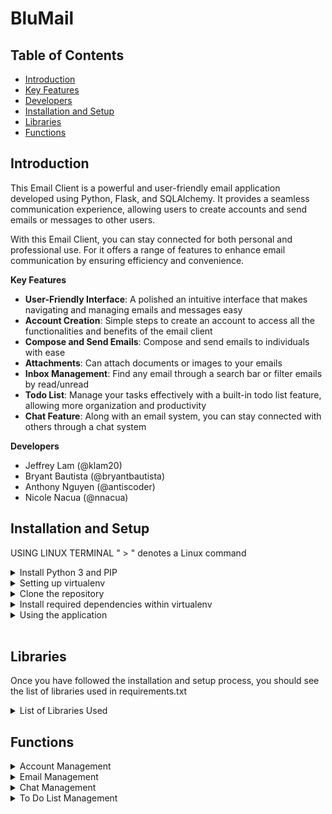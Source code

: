 # BluMail

## Table of Contents
- [Introduction](#introduction)
- [Key Features](#key-features)
- [Developers](#developers)
- [Installation and Setup](#installation-and-setup)
- [Libraries](#libraries)
- [Functions](#functions)

## Introduction <a name="introduction"></a>

This Email Client is a powerful and user-friendly email application 
developed using Python, Flask, and 
SQLAlchemy. It provides a seamless communication experience, allowing 
users to create accounts and send 
emails or messages to other users. 

With this Email Client, you can stay connected for both personal and 
professional use. For it offers a 
range of features to enhance email communication by ensuring efficiency 
and convenience. 

**Key Features** <a name="key-features"></a> 
- **User-Friendly Interface**: A polished an intuitive interface that 
makes navigating and managing emails 
and messages easy
- **Account Creation**: Simple steps to create an account to access all 
the functionalities and benefits of 
the email client
- **Compose and Send Emails**: Compose and send emails to individuals with 
ease
- **Attachments**: Can attach documents or images to your emails
- **Inbox Management**: Find any email through a search bar or filter 
emails by read/unread
- **Todo List**: Manage your tasks effectively with a built-in todo list 
feature, allowing more 
organization and productivity
- **Chat Feature**: Along with an email system, you can stay connected 
with others through a chat system

**Developers**  <a name="developers"></a>
- Jeffrey Lam (@klam20)
- Bryant Bautista (@bryantbautista)
- Anthony Nguyen (@antiscoder)
- Nicole Nacua (@nnacua)

## Installation and Setup  <a name="installation-and-setup"></a>
USING LINUX TERMINAL " > " denotes a Linux command
 <details>
    <summary> Install Python 3 and PIP </summary>
    &ensp; &ensp;&ensp; > sudo apt update <br>
    &ensp; &ensp;&ensp; > sudo apt install python3 <br>
    &ensp; &ensp;&ensp; > sudo apt install python3-pip
 </details>

 <details>
    <summary> Setting up virtualenv </summary>
    &ensp; &ensp;&ensp; > pip install virtualenv <br>
    &ensp; &ensp;&ensp; Create and enter into a directory which you want the virtual environment to be in <br>
    &ensp; &ensp;&ensp; Create the environment using > virtualenv [choose a name here for your virtualenv] <br>
    &ensp; &ensp;&ensp; Activate the environment using > source [name of virtualenv]/bin/activate <br>
    &ensp; &ensp;&ensp; If you want to deactivate the environment use > deactivate 
 </details>

  <details>
    <summary> Clone the repository </summary>
    &ensp; &ensp;&ensp; Create a directory that you want to clone the repository into <br>
    &ensp; &ensp;&ensp; Inside the directory run > git clone https://github.com/klam20/CMPE131-EmailClient.git 
 </details>

<details>
    <summary> Install required dependencies within virtualenv </summary>
    &ensp; &ensp;&ensp; Change directory to the cloned directory CMPE131-EmailClient <br>
    &ensp; &ensp;&ensp; Install libraries using > pip install -r requirements.txt 
 </details>

 <details>
    <summary> Using the application </summary>
    &ensp; &ensp;&ensp; Run the application using > python3 run.py <br>
    &ensp; &ensp;&ensp; Stop the application with CTRL + C
 </details>
 <br>

## Libraries <a name=“libraries”></a>
Once you have followed the installation and setup process, you should see 
the list of libraries used in requirements.txt
<details>
<summary> List of Libraries Used </summary>
<ul>
<li>alembic</li>
<li>blinker</li>
<li>click</li>
<li>dnspython</li>
<li>email-validator</li>
<li>Flask</li>
<li>Flask-Login</li>
<li>Flask-Mail</li>
<li>Flask-Migrate</li>
<li>Flask-SQLAlchemy</li>
<li>Flask-Uploads</li>
<li>Flask-WTF</li>
<li>greenlet</li>
<li>idna</li>
<li>itsdangerous</li>
<li>Jinja2</li>
<li>Mako</li>
<li>MarkupSafe</li>
<li>Pillow</li>
<li>SQLAlchemy</li>
<li>typing_extensions</li>
<li>Werkzeug</li>
<li>WTForms</li>
<li>Requests</li>
</ul>

</details>

## Functions <a name=“functions”></a>

<details>
<summary>Account Management</summary>
This section covers the various actions related to managing user 
accounts. 
Here are the instructions for each:

### Registration (Nicole)
- To register for an account, go to the home page and click the “Sign-up” 
button
- Create an email address and password to complete registration
    <details>
    <summary> Show example </summary>
    <img width="166" alt="Screen Shot 2023-05-11 at 9 23 06 PM" src="https://github.com/klam20/CMPE131-EmailClient/assets/125083955/983ceda8-ba50-4d6e-ac7a-9ccf7aaede4b">
    <img width="591" alt="registration" src="https://github.com/klam20/CMPE131-EmailClient/assets/125083955/7cdb752b-2db1-4d98-a37f-34c50933f121">
    </details>

### Logging In (Jeffrey)
- Once you have a registered account, use the login feature to access 
other functionalities.
- Enter your registered email and password to log in
    <details>
    <summary> Show example </summary>
    <img width="166" alt="Screen Shot 2023-05-11 at 9 23 06 PM" src="https://github.com/klam20/CMPE131-EmailClient/assets/125083955/5330893d-a699-4e31-8fb0-9892a9bb6707">
    <img width="715" alt="login" src="https://github.com/klam20/CMPE131-EmailClient/assets/125083955/4ef2547a-2a7a-4e1c-bbb7-8d627127ab8b">
    </details>

### Logging Out (Jeffrey)
- To log out, locate the "Log-out" button in the navigation bar and click 
on it
- Logging out will terminate your current session
    <details>
    <summary> Show example </summary>
    <img width="106" alt="Screen Shot 2023-05-11 at 9 24 43 PM" src="https://github.com/klam20/CMPE131-EmailClient/assets/125083955/d4ab372c-bbad-439b-90c5-77db189bbd39">
    </details>

### Deleting Account (Jeffrey)
- If you wish to delete your account, find the "Delete Account" button in 
the navigation bar.
- Click on the button to initiate the account deletion process
    <details>
    <summary> Show example </summary>
    <img width="143" alt="Screen Shot 2023-05-11 at 9 25 47 PM" src="https://github.com/klam20/CMPE131-EmailClient/assets/125083955/2c56c947-dc28-49dc-bb45-b90ce2409805">
    </details>
</details>

<details>
<summary> Email Management</summary>
This section provides instructions for managing emails within the 
application. Here are the instructions for each action:

### Compose Button (Nicole)
- Locate the compose button on the bottom right corner
- Click on the compose button to create and send emails
    <details>
    <summary> Show example </summary>
    <img width="106" alt="Screen Shot 2023-05-11 at 9 26 13 PM" src="https://github.com/klam20/CMPE131-EmailClient/assets/125083955/140209d6-4008-4054-bd25-a2881ee21f41">
    </details>

### Filling out the Form (Nicole)
- To send an email, provide the required information such as the 
recipient's email address, subject, and content
    <details>
    <summary> Show example </summary>
    <img width="363" alt="Screen Shot 2023-05-11 at 9 26 42 PM" src="https://github.com/klam20/CMPE131-EmailClient/assets/125083955/26f40087-e432-4ff9-9b24-855abeb37d3a">
    </details>

### Adding Attachments (Jeffrey)
- To include attachments with the email, click on the attachment icon or 
look for an “Choose File” button
    <details>
    <summary> Show example </summary>
    <img width="332" alt="Screen Shot 2023-05-11 at 9 31 16 PM" src="https://github.com/klam20/CMPE131-EmailClient/assets/125083955/54def0c8-dae6-4746-8b97-cdb839cc651e">
    </details>

### Inbox and Viewing (Jeffrey)
- The inbox provides separate viewing modes for sent and received emails
- To view an email, click on it from the list in the inbox
- Clicking on an email will allow you to view its contents, including the 
sender, subject, and message
    <details>
    <summary> Show example </summary>
    <img width="637" alt="Screen Shot 2023-05-11 at 9 32 27 PM" src="https://github.com/klam20/CMPE131-EmailClient/assets/125083955/adb39945-9dd2-45b5-be48-4fd64adc7a69">
    <img width="605" alt="Screen Shot 2023-05-11 at 9 32 36 PM" src="https://github.com/klam20/CMPE131-EmailClient/assets/125083955/25e522cb-01f8-4ba6-8d4e-257705d9a395">
    </details>
    
### Search Bar (Bryant)
- To search an email, first, click on the search bar
- Then the user inputs text that they want search within their existing emails
- Clicking the submit will prompt the system to search based on user input
- Then, the user can click on "received" or "sent" to see emails that matched the input
  <details>
  <summary> Show example </summary>
  <img width="600" src="https://github.com/klam20/CMPE131-EmailClient/assets/77865786/f0fa14a7-b13c-4e8b-b00b-a64c195090bc">
  </details>

### Deleting Emails (Jeffrey)
- To delete an email, first, view its contents by clicking on it
- Within the email view, locate the "Delete Email" button
- Clicking the "Delete Email" button will remove the email from your view 
and potentially move it to a designated trash or deleted items folder
    <details>
    <summary> Show example </summary>  
    <img width="510" alt="Screen Shot 2023-05-11 at 9 34 08 PM" src="https://github.com/klam20/CMPE131-EmailClient/assets/125083955/9feccf1b-2e1d-499d-8384-15930d501c67">
    </details>
</details>

<details>
<summary> Chat Management </summary>
This section covers the management of chat messages within the application. Here are the 
instructions for each action:

### Create Messages (Bryant)
- By selecting the create message button, you can enter the user you want to message
- You then select the conversation slot with the user’s email address
- Type message in the input field and press send to see your message displayed in the 
chat window
    <details>
    <summary> Show example </summary>
    <img width="396" alt="Screen Shot 2023-05-11 at 9 35 14 PM" src="https://github.com/klam20/CMPE131-EmailClient/assets/125083955/5b526e57-cdad-4da0-a2df-b2d15521c118">
    <img width="235" alt="Screen Shot 2023-05-11 at 9 35 18 PM" src="https://github.com/klam20/CMPE131-EmailClient/assets/125083955/8849617d-c198-49b1-a10a-c17e9513e532">
    </details>
### Delete Messages and Conversations (Bryant)
- You are able to delete messages and will be no longer visible to the other participant
    <details>
    <summary> Show example </summary>
    <img width="396" alt="Screen Shot 2023-05-11 at 9 35 14 PM" src="https://github.com/klam20/CMPE131-EmailClient/assets/125083955/2341f4e1-6f3c-474e-886b-549954fdb457">
    </details>

</details>

<details>
<summary>To Do List Management</summary>
This section covers the management of the To-Do List feature. Here are the 
instructions for each action:

### Adding Items (Anthony)
- On the left side of the email page, locate the dedicated section for the To-Do List
- Fill out the task description and due date fields
- Press the "+" button to add the task to the list
    <details>
    <summary> Show example </summary>
    <img width="460" alt="Screen Shot 2023-05-11 at 9 38 56 PM" src="https://github.com/klam20/CMPE131-EmailClient/assets/125083955/f2e50f73-a7d0-47b3-b976-ab142db346fc">
    </details>

### Marking Off Items (Anthony)
- To mark a task as done, simply click on the task in the list
- The task will be visually indicated as completed
    <details>
    <summary> Show example </summary>
    <img width="471" alt="Screen Shot 2023-05-11 at 9 39 02 PM" src="https://github.com/klam20/CMPE131-EmailClient/assets/125083955/fbdaf643-2a5c-4824-8900-185028ee2c43">
    </details>

### Deleting items (Anthony)
- Each task in the list will have an "x" button next to it
- Clicking the "x" button will delete the corresponding task from the list
    <details>
    <summary> Show example </summary>
    <img width="460" alt="Screen Shot 2023-05-11 at 9 38 56 PM" src="https://github.com/klam20/CMPE131-EmailClient/assets/125083955/4a662c33-73ff-4a78-8830-4fbbcde5ef4c">
    </details>


### Editing Items (Anthony)
- Next to each task in the list, there is an edit button.
- Clicking the edit button will activate the task's edit mode.
- In edit mode, you can modify the task's description and due date.
- To save the changes, click the edit button again, and the task will exit 
edit mode.
    <details>
    <summary> Show example </summary>
    <img width="460" alt="Screen Shot 2023-05-11 at 9 38 56 PM" src="https://github.com/klam20/CMPE131-EmailClient/assets/125083955/5b9b670c-7308-49a7-a5bf-a4140cb6fbe8">
    </details>
